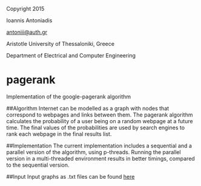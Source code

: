 Copyright 2015

Ioannis Antoniadis

<antoniii@auth.gr>

Aristotle University of Thessaloniki, Greece

Department of Electrical and Computer Engineering

# pagerank
Implementation of the google-pagerank algorithm

##Algorithm
Internet can be modelled as a graph with nodes that correspond to webpages and links between them.
The pagerank algorithm calculates the probability of a user being on a random webpage at a future time.
The final values of the probabilities are used by search engines to rank each webpage in the final results list. 

##Implementation
The current implementation includes a sequential and a parallel version of the algorithm, using p-threads. Running the parallel version in a multi-threaded environment results in better timings, compared to the sequential version.

##Input
Input graphs as .txt files can be found [here](https://www.dropbox.com/sh/aeqm6dnf50au34u/AABXbtB3DeeFPOoirDP0DGqya?dl=0)
